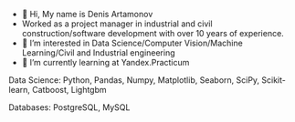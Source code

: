 - 👋 Hi, My name is Denis Artamonov
- Worked as a project manager in industrial and civil construction/software development with over 10 years of experience.
- 👀 I’m interested in Data Science/Computer Vision/Machine Learning/Civil and Industrial engineering
- 🌱 I’m currently learning at Yandex.Practicum

Data Science:
Python, Pandas, Numpy, Matplotlib, Seaborn, SciPy, Scikit-learn, Catboost, Lightgbm

Databases:
PostgreSQL, MySQL

<!---
KtaShu/KtaShu is a ✨ special ✨ repository because its `README.md` (this file) appears on your GitHub profile.
You can click the Preview link to take a look at your changes.
--->
